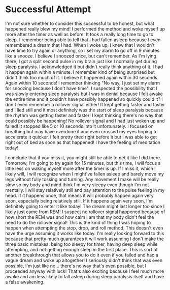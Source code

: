 # Successful Attempt

I'm not sure whether to consider this successful to be honest, but what happened really blew my mind! I performed the method and woke myself up more after the timer as well as before. It took a really long time to go to sleep. I remember being able to tell that I had fallen asleep because I even remembered a dream that I had. When I woke up, I knew that I wouldn't have time to try again or anything, so I set my alarm to go off in 9 minutes like a snooze. I believe I snoozed once, but can't remember. As I'm lying there, I got a split second pulse in my brain just like I normally get during sleep paralysis. I acknowledged it but didn't really think anything of it. I had it happen again within a minute. I remember kind of being surprised but didn't think too much of it. I believe it happened again within 30 seconds. Again within 10 seconds! I remember thinking "No way, I just set my alarm for snoozing because I don't have time". I suspected the possibility that I was slowly entering sleep paralysis but I was in denial because I felt awake the entire time and it couldn't have possibly happened so quickly could it? I don't even remember a rollover signal either! It kept getting faster and faster and I lied still and it most definitely was the start of sleep paralysis because the rhythm was getting faster and faster! I kept thinking there's no way that could possibly be happening! No rollover signal and I had just woken up and failed! It stopped like 5 or 10 seconds into it unfortunately. I focused on breathing but may have overdone it and even crossed my eyes hoping to accelerate it quicker. I felt pretty tired right before it but I was able to get right out of bed as soon as that happened! I have the feeling of meditation today!

I conclude that if you miss it, you might still be able to get it like I did there. Tomorrow, I'm going to try again for 15 minutes, but this time, I will focus a little less on waking myself more after the timer is up. If I miss it, which I likely will, I will recognize when I might've fallen asleep and barely move my legs without fully tossing and turning. Any movement I make will be really slow so my body and mind think I'm very sleepy even though I'm not mentally. I will stay relatively still and pay attention to the pulse feeling in my head. If it happens once, that means it will probably happen again very soon, especially being relatively still. If it happens again very soon, I'm definitely going to enter it like today! The dream might last longer too since I likely just came from REM! I suspect no rollover signal happened because of how short the REM was and how calm I am that my body didn't feel the need to do the rollover signal! This is the kind of thing I was hoping to happen when attempting the stop, drop, and roll method. This doesn't even have the urge assuming it works like today. I'm really looking forward to this because that pretty much guarantees it will work assuming I don't make the three basic mistakes: being too sleepy for timer, having deep sleep while attempting, and not getting enough sleep in the first place. This is sort of another breakthrough that allows you to do it even if you failed and had a vague dream and woke up altogether! I seriously didn't think that was even possible, I'm just like no... there's no way that's even possible, but I proceeded anyway with luck! That's also exciting because I feel much more awake and am less likely to fall asleep during sleep paralysis itself and have a false awakening.
